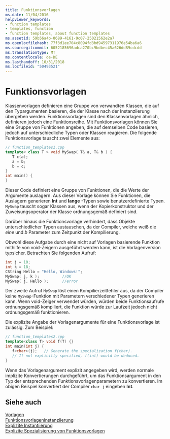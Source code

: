 ```yaml
---
title: Funktionsvorlagen
ms.date: 11/04/2016
helpviewer_keywords:
- function templates
- templates, function
- function templates, about function templates
ms.assetid: 59b56a4b-0689-4161-9c07-25021562e2a7
ms.openlocfilehash: 77f3d1ee704c8094fd3bd94597311976e54ba6a6
ms.sourcegitcommit: 6052185696adca270bc9bdbec45a626dd89cdcdd
ms.translationtype: MT
ms.contentlocale: de-DE
ms.lasthandoff: 10/31/2018
ms.locfileid: "50493521"
---
```

# <a name="function-templates"></a>Funktionsvorlagen

Klassenvorlagen definieren eine Gruppe von verwandten Klassen, die auf den Typargumenten basieren, die der Klasse nach der Instanziierung übergeben werden. Funktionsvorlagen sind den Klassenvorlagen ähnlich, definieren jedoch eine Funktionsreihe. Mit Funktionsvorlagen können Sie eine Gruppe von Funktionen angeben, die auf demselben Code basieren, jedoch auf unterschiedliche Typen oder Klassen reagieren. Die folgende Funktionsvorlage tauscht zwei Elemente aus:

```cpp
// function_templates1.cpp
template< class T > void MySwap( T& a, T& b ) {
   T c(a);
   a = b;
   b = c;
}
int main() {
}
```

Dieser Code definiert eine Gruppe von Funktionen, die die Werte der Argumente auslagern. Aus dieser Vorlage können Sie Funktionen, die Auslagern generieren **Int** und **lange** -Typen sowie benutzerdefinierte Typen. `MySwap` tauscht sogar Klassen aus, wenn der Kopierkonstruktor und der Zuweisungsoperator der Klasse ordnungsgemäß definiert sind.

Darüber hinaus die Funktionsvorlage verhindert, dass Objekte unterschiedlicher Typen austauschen, da der Compiler, welche weiß die *eine* und *b* Parameter zum Zeitpunkt der Kompilierung.

Obwohl diese Aufgabe durch eine nicht auf Vorlagen basierende Funktion mithilfe von void-Zeigern ausgeführt werden kann, ist die Vorlagenversion typsicher. Betrachten Sie folgenden Aufruf:

```cpp
int j = 10;
int k = 18;
CString Hello = "Hello, Windows!";
MySwap( j, k );          //OK
MySwap( j, Hello );      //error
```

Der zweite Aufruf `MySwap` löst einen Kompilierzeitfehler aus, da der Compiler keine `MySwap`-Funktion mit Parametern verschiedener Typen generieren kann. Wenn void-Zeiger verwendet würden, würden beide Funktionsaufrufe ordnungsgemäß kompiliert, die Funktion würde zur Laufzeit jedoch nicht ordnungsgemäß funktionieren.

Die explizite Angabe der Vorlagenargumente für eine Funktionsvorlage ist zulässig. Zum Beispiel:

```cpp
// function_templates2.cpp
template<class T> void f(T) {}
int main(int j) {
   f<char>(j);   // Generate the specialization f(char).
   // If not explicitly specified, f(int) would be deduced.
}
```

Wenn das Vorlagenargument explizit angegeben wird, werden normale implizite Konvertierungen durchgeführt, um das Funktionsargument in den Typ der entsprechenden Funktionsvorlagenparametern zu konvertieren. Im obigen Beispiel konvertiert der Compiler `char j` eingeben **Int**.

## <a name="see-also"></a>Siehe auch

[Vorlagen](../cpp/templates-cpp.md)<br/>
[Funktionsvorlageninstanziierung](../cpp/function-template-instantiation.md)<br/>
[Explizite Instantiierung](../cpp/explicit-instantiation.md)<br/>
[Explizite Spezialisierung von Funktionsvorlagen](../cpp/explicit-specialization-of-function-templates.md)